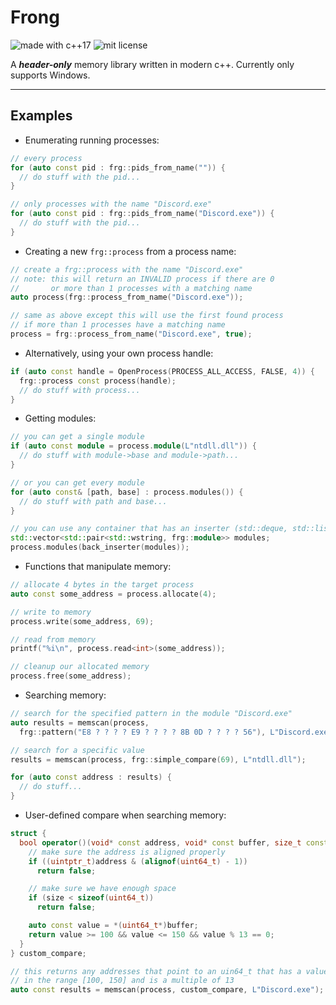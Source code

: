 # Frong

![made with c++17](https://img.shields.io/static/v1?label=made+with&message=c%2B%2B17&color=blue&logo=c%2B%2B&logoColor=blue&style=for-the-badge)
![mit license](https://img.shields.io/static/v1?label=license&message=MIT&color=blue&style=for-the-badge)

A ***header-only*** memory library written in modern c++. Currently only supports Windows.

---

## Examples

* Enumerating running processes:

```cpp
// every process
for (auto const pid : frg::pids_from_name("")) {
  // do stuff with the pid...
}

// only processes with the name "Discord.exe"
for (auto const pid : frg::pids_from_name("Discord.exe")) {
  // do stuff with the pid...
}
```

* Creating a new `frg::process` from a process name:

```cpp
// create a frg::process with the name "Discord.exe"
// note: this will return an INVALID process if there are 0
//       or more than 1 processes with a matching name
auto process(frg::process_from_name("Discord.exe"));

// same as above except this will use the first found process
// if more than 1 processes have a matching name
process = frg::process_from_name("Discord.exe", true);
```

* Alternatively, using your own process handle:

```cpp
if (auto const handle = OpenProcess(PROCESS_ALL_ACCESS, FALSE, 4)) {
  frg::process const process(handle);
  // do stuff with process...
}
```

* Getting modules:

```cpp
// you can get a single module
if (auto const module = process.module(L"ntdll.dll")) {
  // do stuff with module->base and module->path...
}

// or you can get every module
for (auto const& [path, base] : process.modules()) {
  // do stuff with path and base...
}

// you can use any container that has an inserter (std::deque, std::list, etc)
std::vector<std::pair<std::wstring, frg::module>> modules;  
process.modules(back_inserter(modules));
```

* Functions that manipulate memory:

```cpp
// allocate 4 bytes in the target process
auto const some_address = process.allocate(4);

// write to memory
process.write(some_address, 69);

// read from memory
printf("%i\n", process.read<int>(some_address));

// cleanup our allocated memory
process.free(some_address);
```

* Searching memory:

```cpp
// search for the specified pattern in the module "Discord.exe"
auto results = memscan(process,
  frg::pattern("E8 ? ? ? ? E9 ? ? ? ? 8B 0D ? ? ? ? 56"), L"Discord.exe");

// search for a specific value
results = memscan(process, frg::simple_compare(69), L"ntdll.dll");

for (auto const address : results) {
  // do stuff...
}
```

* User-defined compare when searching memory:

```cpp
struct {
  bool operator()(void* const address, void* const buffer, size_t const size) const {
    // make sure the address is aligned properly
    if ((uintptr_t)address & (alignof(uint64_t) - 1))
      return false;

    // make sure we have enough space
    if (size < sizeof(uint64_t))
      return false;

    auto const value = *(uint64_t*)buffer;
    return value >= 100 && value <= 150 && value % 13 == 0;
  }
} custom_compare;

// this returns any addresses that point to an uin64_t that has a value
// in the range [100, 150] and is a multiple of 13
auto const results = memscan(process, custom_compare, L"Discord.exe");
```
